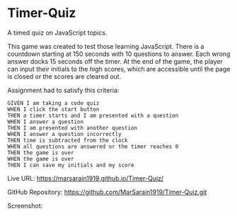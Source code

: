 # Timer-Quiz
A timed quiz on JavaScript topics.

This game was created to test those learning JavaScript. 
There is a countdown starting at 150 seconds with 10 questions to answer. Each wrong answer docks 15 seconds off the timer. At the end of the game, the player can input their initials to the high scores, which are accessible until the page is closed or the scores are cleared out. 

Assignment had to satisfy this criteria:

```
GIVEN I am taking a code quiz
WHEN I click the start button
THEN a timer starts and I am presented with a question
WHEN I answer a question
THEN I am presented with another question
WHEN I answer a question incorrectly
THEN time is subtracted from the clock
WHEN all questions are answered or the timer reaches 0
THEN the game is over
WHEN the game is over
THEN I can save my initials and my score
```
Live URL: https://marsarain1919.github.io/Timer-Quiz/

GitHub Repository: https://github.com/MarSarain1919/Timer-Quiz.git

Screenshot:
